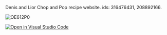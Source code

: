 
Denis and Lior Chop and Pop recipe website.
ids: 316476431, 208892166.

![OE612P0](https://github.com/Web-Development-Environments-2023/assignment3_3-316476431_208892166/assets/55393990/4cf937b2-13e8-4ebb-b4cc-6a728197484a)

[![Open in Visual Studio Code](https://classroom.github.com/assets/open-in-vscode-718a45dd9cf7e7f842a935f5ebbe5719a5e09af4491e668f4dbf3b35d5cca122.svg)](https://classroom.github.com/online_ide?assignment_repo_id=11328253&assignment_repo_type=AssignmentRepo)
